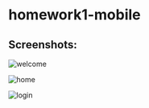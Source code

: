 # homework1-mobile

## Screenshots:

![welcome](https://user-images.githubusercontent.com/40923656/162350496-13aa9599-fab5-446d-a0fb-4ca7bd12e96b.jpg)

![home](https://user-images.githubusercontent.com/40923656/162350523-3031d048-0a3a-49c8-be04-76f39ed41efa.jpg)

![login](https://user-images.githubusercontent.com/40923656/162350509-2b2c5d6f-124e-4c1e-b243-e08d55711955.jpg)

